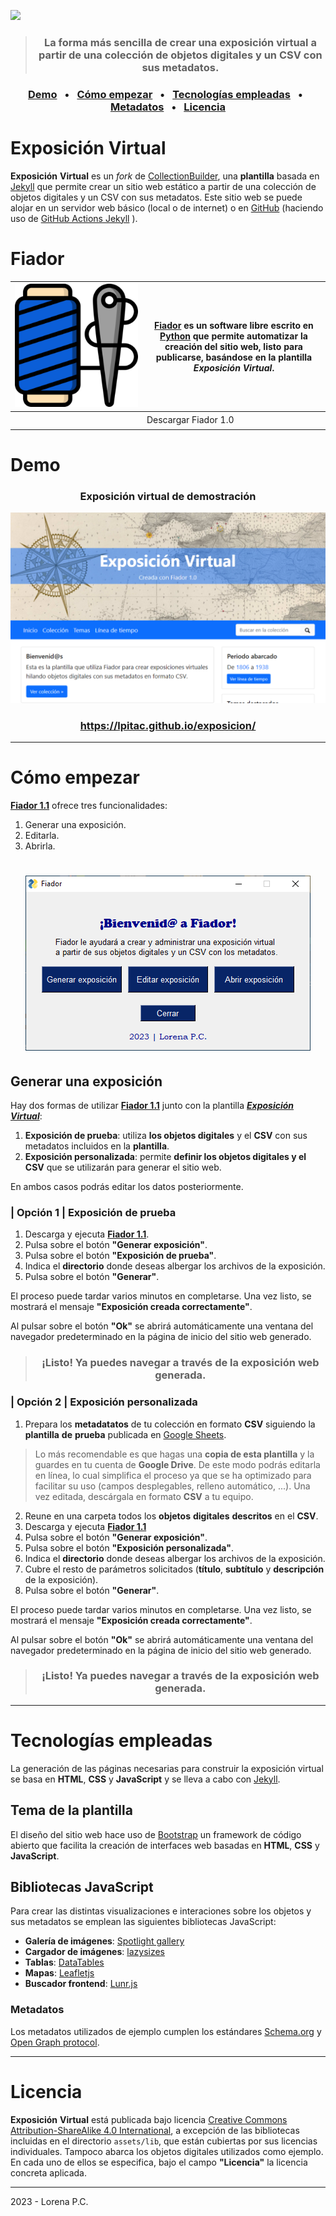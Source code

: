 <p></p>
<img src="https://lpitac.github.io/exposicion/assets/img/captura_portada_1.svg">

> <h3 align="center">La forma más sencilla de crear una exposición virtual a partir de una colección de objetos digitales y un CSV con sus metadatos.</h3>

<h3 align="center"><a href="#demo">Demo</a> &ensp;&bull;&ensp; <a href="#como">Cómo empezar</a> &ensp;&bull;&ensp; <a href="#tecnologias">Tecnologías empleadas</a> &ensp;&bull;&ensp; <a href="#licencia">Metadatos</a> &ensp;&bull;&ensp; <a href="#licencia">Licencia</a></h3>

# Exposición Virtual

__Exposición__ __Virtual__ es un _fork_ de [CollectionBuilder](https://collectionbuilder.github.io/), una __plantilla__ basada en [Jekyll](https://jekyllrb.com/) que permite crear un sitio web estático a partir de una colección de objetos digitales y un CSV con sus metadatos.
Este sitio web se puede alojar en un servidor web básico (local o de internet) o en [GitHub](https://github.com/) (haciendo uso de [GitHub Actions Jekyll](https://jekyllrb.com/docs/continuous-integration/github-actions/) ).

# Fiador

| ![Logo Fiador](https://github.com/lpitac/exposicion/blob/main/assets/img/logo_fiador.svg) | [Fiador](https://github.com/lpitac/fiador) es un software libre escrito en [Python](https://www.python.org) que permite automatizar la creación del sitio web, listo para publicarse, basándose en la plantilla ___Exposición Virtual___. |
|---|---|
<h3 align="center"><a href="https://udcgal-my.sharepoint.com/:u:/g/personal/l_pitac_udc_es/EZV8a3fDB11MjyJX_hW9j4kBonbKsP6gluycy_odu1MKQA?e=jGuWOX">| Descargar Fiador 1.0 |</a></h3>

<a name="demo"></a>
# Demo
<h3 align="center">Exposición virtual de demostración</h3> 
<img src="https://github.com/lpitac/exposicion/blob/main/assets/img/captura_portada.svg">
<h3 align="center"><a href="https://lpitac.github.io/exposicion/" target="_blank">https://lpitac.github.io/exposicion/</a></h3>

----
<a name="como"></a>
# Cómo empezar
[__Fiador 1.1__](https://purl.org/fiador/exe) ofrece tres funcionalidades:
1. Generar una exposición.
2. Editarla.
3. Abrirla.

<h1 align="center"><img src="https://github.com/lpitac/fiador/blob/main/capturas/ventana_ppal_fiador.png"></h1>

## Generar una exposición
Hay dos formas de utilizar [__Fiador 1.1__](https://purl.org/fiador/exe) junto con la plantilla [___Exposición Virtual___](https://github.com/lpitac/exposicion): 
1. __Exposición de prueba__: utiliza __los objetos digitales__ y el __CSV__ con sus metadatos incluidos en la __plantilla__.
2. __Exposición personalizada__: permite __definir los objetos digitales y el CSV__ que se utilizarán para generar el sitio web. 

En ambos casos podrás editar los datos posteriormente.

### | Opción 1 | Exposición de prueba
1. Descarga y ejecuta [__Fiador 1.1__](https://purl.org/fiador/exe).
2. Pulsa sobre el botón __"Generar exposición"__.
3. Pulsa sobre el botón __"Exposición de prueba"__.
4. Indica el __directorio__ donde deseas albergar los archivos de la exposición.
5. Pulsa sobre el botón __"Generar"__.

El proceso puede tardar varios minutos en completarse. Una vez listo, se mostrará el mensaje __"Exposición creada correctamente"__. 

Al pulsar sobre el botón __"Ok"__ se abrirá automáticamente una ventana del navegador predeterminado en la página de inicio del sitio web generado.

> <h3 align="center">¡Listo! Ya puedes navegar a través de la exposición web generada.</h3>



### | Opción 2 | Exposición personalizada
1. Prepara los __metadatatos__ de tu colección en formato __CSV__ siguiendo la __plantilla__ __de__ __prueba__ publicada en [Google Sheets](https://docs.google.com/spreadsheets/d/1nN_k4JQB4LJraIzns7WcM3OXK-xxGMQhW1shMssflNM/edit?usp=sharing). 
> Lo más recomendable es que hagas una __copia de esta plantilla__ y la guardes en tu cuenta de __Google Drive__. De este modo podrás editarla en línea, lo cual simplifica el proceso ya que se ha optimizado para facilitar su uso (campos desplegables, relleno automático, ...). Una vez editada, descárgala en formato __CSV__ a tu equipo.
2. Reune en una carpeta todos los __objetos__ __digitales__ __descritos__ en el __CSV__.
3. Descarga y ejecuta [__Fiador 1.1__](https://purl.org/fiador/exe) 
4. Pulsa sobre el botón __"Generar exposición"__.
5. Pulsa sobre el botón __"Exposición personalizada"__.
6. Indica el __directorio__ donde deseas albergar los archivos de la exposición.
7. Cubre el resto de parámetros solicitados (__título__, __subtítulo__ y __descripción__ de la exposición).
8. Pulsa sobre el botón __"Generar"__.

El proceso puede tardar varios minutos en completarse. Una vez listo, se mostrará el mensaje __"Exposición creada correctamente"__. 

Al pulsar sobre el botón __"Ok"__ se abrirá automáticamente una ventana del navegador predeterminado en la página de inicio del sitio web generado.

> <h3 align="center">¡Listo! Ya puedes navegar a través de la exposición web generada.</h3>


----

<a name="tecnologias"></a>
# Tecnologías empleadas
La generación de las páginas necesarias para construir la exposición virtual se basa en __HTML__, __CSS__ y __JavaScript__ y se lleva a cabo con [Jekyll](https://jekyllrb.com/).  

## Tema de la plantilla 
El diseño del sitio web hace uso de [Bootstrap](https://getbootstrap.com/) un framework de código abierto que facilita la creación de interfaces web basadas en __HTML__, __CSS__ y __JavaScript__.

## Bibliotecas JavaScript
Para crear las distintas visualizaciones e interaciones sobre los objetos y sus metadatos se emplean las siguientes bibliotecas JavaScript: 

- __Galería de imágenes__: [Spotlight gallery](https://github.com/nextapps-de/spotlight)
- __Cargador de imágenes__: [lazysizes](https://github.com/aFarkas/lazysizes)
- __Tablas__: [DataTables](https://datatables.net/)
- __Mapas__: [Leafletjs](http://leafletjs.com/)
- __Buscador frontend__: [Lunr.js](https://lunrjs.com/)

<a name="metadatos"></a>
### Metadatos
Los metadatos utilizados de ejemplo cumplen los estándares [Schema.org](http://schema.org) y [Open Graph protocol](http://ogp.me/).

---
<a name="licencia"></a>
# Licencia
__Exposición__ __Virtual__ está publicada bajo licencia [Creative Commons Attribution-ShareAlike 4.0 International](http://creativecommons.org/licenses/by-sa/4.0/), a excepción de las bibliotecas incluidas en el directorio `assets/lib`, que están cubiertas por sus licencias individuales. 
Tampoco abarca los objetos digitales utilizados como ejemplo. En cada uno de ellos se especifica, bajo el campo __"Licencia"__ la licencia concreta aplicada.

---
2023 - Lorena P.C.
